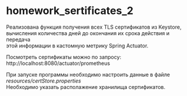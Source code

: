 # homework_sertificates_2
Реализована функция получения всех TLS сертификатов из Keystore,   
вычисления количества дней до окончания их срока действия и передача   
этой информации в кастомную метрику Spring Actuator.  

Посмотреть сертификаты можно по запросу:
http://localhost:8080/actuator/prometheus

При запуске программы необходимо настроить данные в файле  
_resources/certStore.properties_  
Необходимо указать располажение хранилища сертификатов.
